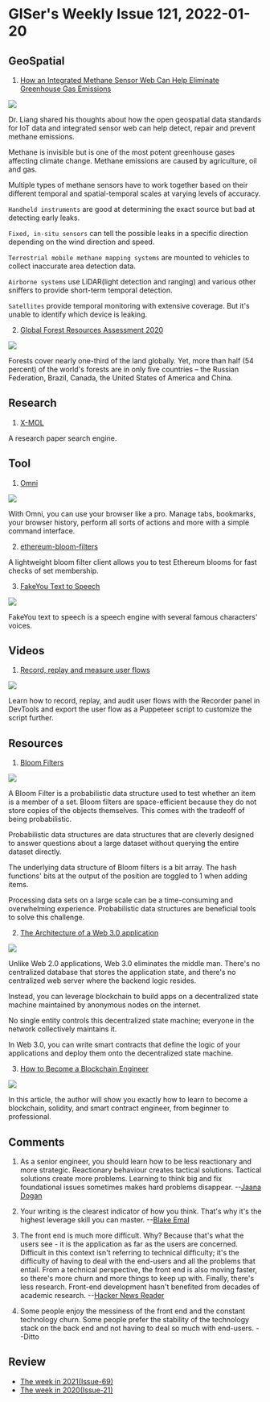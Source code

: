 # GISer's Weekly Issue 121, 2022-01-20

## GeoSpatial

1. [How an Integrated Methane Sensor Web Can Help Eliminate Greenhouse Gas Emissions](https://sensorup.com/blog/how-an-integrated-methane-sensor-web-can-help-eliminate-greenhouse-gas-emissions/#/)

![](https://sensorup.com/wp-content/uploads/2021/12/Graph.jpg)

Dr. Liang shared his thoughts about how the open geospatial data standards for IoT data and integrated sensor web can help detect, repair and prevent methane emissions.

Methane is invisible but is one of the most potent greenhouse gases affecting climate change. Methane emissions are caused by agriculture, oil and gas.

Multiple types of methane sensors have to work together based on their different temporal and spatial-temporal scales at varying levels of accuracy.

`Handheld instruments` are good at determining the exact source but bad at detecting early leaks.

`Fixed, in-situ sensors` can tell the possible leaks in a specific direction depending on the wind direction and speed.

`Terrestrial mobile methane mapping systems` are mounted to vehicles to collect inaccurate area detection data.

`Airborne systems` use LiDAR(light detection and ranging) and various other sniffers to provide short-term temporal detection.

`Satellites` provide temporal monitoring with extensive coverage. But it's unable to identify which device is leaking.

2. [Global Forest Resources Assessment 2020](https://www.fao.org/forest-resources-assessment/2020/en/)

![](https://www.cepf-eu.org/sites/default/files/Figure%201.jpg)

Forests cover nearly one-third of the land globally. Yet, more than half (54 percent) of the world's forests are in only five countries – the Russian Federation, Brazil, Canada, the United States of America and China.

## Research

1. [X-MOL](https://en.x-mol.com/)

A research paper search engine.

## Tool

1. [Omni](https://github.com/alyssaxuu/omni#/)

![](https://github.com/alyssaxuu/omni/raw/master/preview.gif)

With Omni, you can use your browser like a pro. Manage tabs, bookmarks, your browser history, perform all sorts of actions and more with a simple command interface.

2. [ethereum-bloom-filters](https://github.com/joshstevens19/ethereum-bloom-filters#/)

A lightweight bloom filter client allows you to test Ethereum blooms for fast checks of set membership.

3. [FakeYou Text to Speech](https://fakeyou.com/#/)

![](https://cdn.beekka.com/blogimg/asset/202112/bg2021122602.webp)

FakeYou text to speech is a speech engine with several famous characters' voices.

## Videos

1. [Record, replay and measure user flows](https://www.youtube.com/watch?v=rMUayh1QPYs)

![](https://wd.imgix.net/image/dPDCek3EhZgLQPGtEG3y0fTn4v82/UGb19uKQ7X9bkVIhTcwt.png?auto=format&w=84533)

Learn how to record, replay, and audit user flows with the Recorder panel in DevTools and export the user flow as a Puppeteer script to customize the script further.

## Resources

1. [Bloom Filters](https://ellisandrews.github.io/bloom/#/)

![](https://miro.medium.com/max/700/1*jbeM7jk_hCajjslQLZFVYg.png)

A Bloom Filter is a probabilistic data structure used to test whether an item is a member of a set. Bloom filters are space-efficient because they do not store copies of the objects themselves. This comes with the tradeoff of being probabilistic.

Probabilistic data structures are data structures that are cleverly designed to answer questions about a large dataset without querying the entire dataset directly.

The underlying data structure of Bloom filters is a bit array.
The hash functions' bits at the output of the position are toggled to 1 when adding items.

Processing data sets on a large scale can be a time-consuming and overwhelming experience. Probabilistic data structures are beneficial tools to solve this challenge.

2. [The Architecture of a Web 3.0 application](https://www.preethikasireddy.com/post/the-architecture-of-a-web-3-0-application#/)

![](https://uploads-ssl.webflow.com/5ddd80927946cdaa0e71d607/614baccfeb33fa66b9c2aa7d_Screen%20Shot%202021-09-22%20at%206.22.57%20PM.png)

Unlike Web 2.0 applications, Web 3.0 eliminates the middle man. There's no centralized database that stores the application state, and there's no centralized web server where the backend logic resides.

Instead, you can leverage blockchain to build apps on a decentralized state machine maintained by anonymous nodes on the internet.

No single entity controls this decentralized state machine; everyone in the network collectively maintains it.

In Web 3.0, you can write smart contracts that define the logic of your applications and deploy them onto the decentralized state machine.

3. [How to Become a Blockchain Engineer](https://betterprogramming.pub/how-to-become-a-blockchain-engineer-fa4386a0504f#/)

![](https://miro.medium.com/max/1400/1*7sisFgka_6gBcZfKBlPFiw.png)

In this article, the author will show you exactly how to learn to become a blockchain, solidity, and smart contract engineer, from beginner to professional.

## Comments

1. As a senior engineer, you should learn how to be less reactionary and more strategic. Reactionary behaviour creates tactical solutions. Tactical solutions create more problems. Learning to think big and fix foundational issues sometimes makes hard problems disappear.
   --[Jaana Dogan](https://twitter.com/rakyll/status/1483892728828071936)

2. Your writing is the clearest indicator of how you think. That's why it's the highest leverage skill you can master.
   --[Blake Emal](https://twitter.com/heyblake/status/1483515801395240965)

3. The front end is much more difficult. Why? Because that's what the users see - it is the application as far as the users are concerned. Difficult in this context isn't referring to technical difficulty; it's the difficulty of having to deal with the end-users and all the problems that entail. From a technical perspective, the front end is also moving faster, so there's more churn and more things to keep up with. Finally, there's less research. Front-end development hasn't benefited from decades of academic research.
   --[Hacker News Reader](https://news.ycombinator.com/item?id=29329313#/)

4. Some people enjoy the messiness of the front end and the constant technology churn. Some people prefer the stability of the technology stack on the back end and not having to deal so much with end-users.
   --Ditto

## Review

- [The week in 2021(Issue-69)](https://github.com/lkcozy/weekly/blob/master/docs/2021/issue-69.md)
- [The week in 2020(Issue-21)](https://github.com/lkcozy/weekly/blob/master/docs/2020/issue-21.md)
